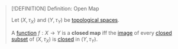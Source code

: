 >[!DEFINITION] Definition: Open Map
>
>Let $(X, \tau_X)$ and $(Y, \tau_Y)$ be [topological spaces](../Topological%20Spaces/Topological%20Space.md).
>
>A [function](../../Analysis/Functions/index.md) $f: X \to Y$ is a **closed map** iff the [image](../../Analysis/Functions/index.md) of every [closed subset](../Topological%20Spaces/Closed%20Subset.md) of $(X, \tau_X)$ is [closed](../Topological%20Spaces/Closed%20Subset.md) in $(Y, \tau_Y)$.
>